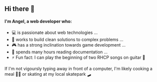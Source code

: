 ## Hi there 👋 

#### I'm Angel, a web developer who:

- 💻 is passionate about web technologies ...
- 🦾 works to build clean solutions to complex problems ...
- 🎮 has a strong inclination towards game development ...
- 📖 spends many hours reading documentation ...
- ⚡ Fun fact: I can play the beginning of two RHCP songs on guitar 😤


If I'm not vigoursly typing away in front of a computer, I'm likely cooking a meal 👨‍🍳 or skating at my local skatepark 🛹


<!--
**spankyed/spankyed** is a ✨ _special_ ✨ repository because its `README.md` (this file) appears on your GitHub profile.
Here are some ideas to get you started:

- 🔭 I’m currently working on ...
- 🌱 I’m currently learning ...
- 👯 I’m looking to collaborate on ...
- 🤔 I’m looking for help with ...
- 💬 Ask me about ...
- 📫 How to reach me: ...
- 😄 Pronouns: ...
-->
